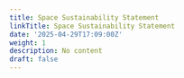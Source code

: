 ```yaml
---
title: Space Sustainability Statement
linkTitle: Space Sustainability Statement
date: '2025-04-29T17:09:00Z'
weight: 1
description: No content
draft: false
---
```



